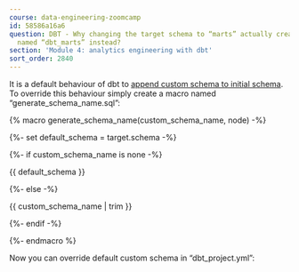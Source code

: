 ```yaml
---
course: data-engineering-zoomcamp
id: 58586a16a6
question: DBT - Why changing the target schema to “marts” actually creates a schema
  named “dbt_marts” instead?
section: 'Module 4: analytics engineering with dbt'
sort_order: 2840
---
```


It is a default behaviour of dbt to [append custom schema to initial schema](https://docs.getdbt.com/docs/build/custom-schemas#why-does-dbt-concatenate-the-custom-schema-to-the-target-schema). To override this behaviour simply create a macro named “generate_schema_name.sql”:

{% macro generate_schema_name(custom_schema_name, node) -%}

{%- set default_schema = target.schema -%}

{%- if custom_schema_name is none -%}

{{ default_schema }}

{%- else -%}

{{ custom_schema_name | trim }}

{%- endif -%}

{%- endmacro %}

Now you can override default custom schema in “dbt_project.yml”:


